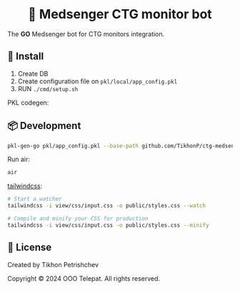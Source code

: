 <!--suppress HtmlDeprecatedAttribute -->
<div align="center">
    <br>
    <h1>👶 Medsenger CTG monitor bot</h1>
</div>

The __GO__ Medsenger bot for CTG monitors integration.

## 🚀 Install

1. Create DB
2. Create configuration file on `pkl/local/app_config.pkl`
3. RUN `./cmd/setup.sh`

PKL codegen:

## 📦 Development

```bash
pkl-gen-go pkl/app_config.pkl --base-path github.com/TikhonP/ctg-medsenger-bot
```

Run air:

```bash
air
```

[tailwindcss](https://tailwindcss.com/blog/standalone-cli):

```bash
# Start a watcher
tailwindcss -i view/css/input.css -o public/styles.css --watch

# Compile and minify your CSS for production
tailwindcss -i view/css/input.css -o public/styles.css --minify
```

## 💼 License

Created by Tikhon Petrishchev

Copyright © 2024 OOO Telepat. All rights reserved.
